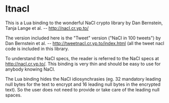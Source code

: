 # ltnacl

This is a Lua binding to the wonderful NaCl crypto library by Dan Bernstein, Tanja Lange et al. -- http://nacl.cr.yp.to/

The version included here is the "Tweet" version ("NaCl in 100 tweets") by Dan Bernstein et al. -- http://tweetnacl.cr.yp.to/index.html (all the tweet nacl code is included in this library.

To understand the NaCl specs, the reader is referred to the NaCl specs at http://nacl.cr.yp.to/. 
This binding is very thin and should be easy to use for anybody knowing NaCl. 

The Lua binding hides the NaCl idiosynchrasies 
(eg. 32 mandatory leading null bytes for the text to encrypt and 16 leading null bytes 
in the encrypted text). So the user does not need to provide or take care of the leading null spaces.






